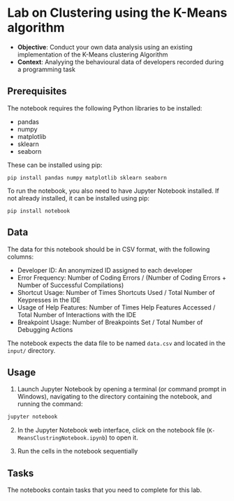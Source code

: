# Lab on Clustering using the K-Means algorithm


 - **Objective**: Conduct your own data analysis using an existing implementation of the K-Means clustering Algorithm 
 - **Context**: Analyying the behavioural data of developers recorded during a programming task

## Prerequisites

The notebook requires the following Python libraries to be installed:

- pandas
- numpy
- matplotlib
- sklearn
- seaborn

These can be installed using pip:

```
pip install pandas numpy matplotlib sklearn seaborn
```

To run the notebook, you also need to have Jupyter Notebook installed. If not already installed, it can be installed using pip:

```
pip install notebook
```

## Data

The data for this notebook should be in CSV format, with the following columns:

- Developer ID: An anonymized ID assigned to each developer
- Error Frequency: Number of Coding Errors / (Number of Coding Errors + Number of Successful Compilations)
- Shortcut Usage: Number of Times Shortcuts Used / Total Number of Keypresses in the IDE
- Usage of Help Features: Number of Times Help Features Accessed / Total Number of Interactions with the IDE
- Breakpoint Usage: Number of Breakpoints Set / Total Number of Debugging Actions

The notebook expects the data file to be named `data.csv` and located in the `input/` directory.

## Usage


1. Launch Jupyter Notebook by opening a terminal (or command prompt in Windows), navigating to the directory containing the notebook, and running the command:

```bash
jupyter notebook
```

2. In the Jupyter Notebook web interface, click on the notebook file (`K-MeansClustringNotebook.ipynb`) to open it.

3. Run the cells in the notebook sequentially 


## Tasks

The notebooks contain tasks that you need to complete for this lab. 